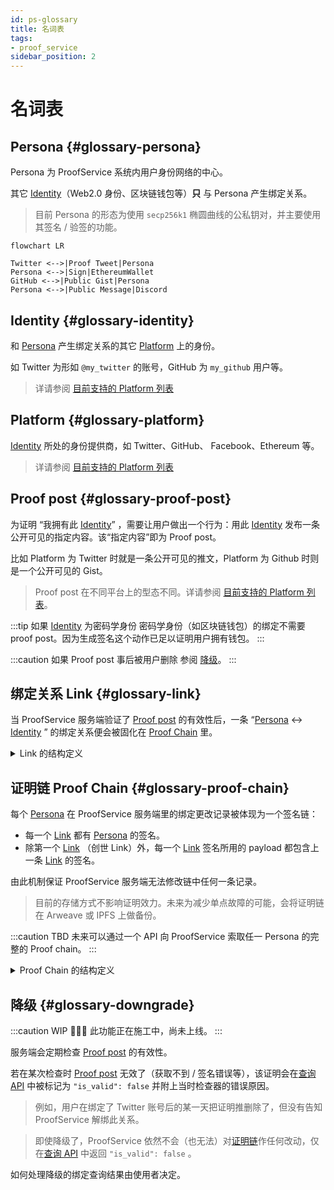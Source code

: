 ```yaml
---
id: ps-glossary
title: 名词表
tags:
- proof_service
sidebar_position: 2
---
```


# 名词表

## Persona {#glossary-persona}

Persona 为 ProofService 系统内用户身份网络的中心。

其它 [Identity](#glossary-identity)（Web2.0 身份、区块链钱包等）**只**
与 Persona 产生绑定关系。

> 目前 Persona 的形态为使用 `secp256k1` 椭圆曲线的公私钥对，并主要使用其签名 / 验签的功能。

```mermaid
flowchart LR

Twitter <-->|Proof Tweet|Persona
Persona <-->|Sign|EthereumWallet
GitHub <-->|Public Gist|Persona
Persona <-->|Public Message|Discord
```

## Identity {#glossary-identity}

和 [Persona](#glossary-persona) 产生绑定关系的其它
[Platform](#glossary-platform) 上的身份。

如 Twitter 为形如 `@my_twitter` 的账号，GitHub 为 `my_github` 用户等。

> 详请参阅 [目前支持的 Platform 列表](ps-platforms-supported)

## Platform {#glossary-platform}

[Identity](#glossary-identity) 所处的身份提供商，如 Twitter、GitHub、
Facebook、Ethereum 等。

> 详请参阅 [目前支持的 Platform 列表](ps-platforms-supported)

## Proof post {#glossary-proof-post}

为证明 “我拥有此 [Identity](#glossary-identity)” ，需要让用户做出一个行为：用此 [Identity](#glossary-identity) 发布一条公开可见的指定内容。该“指定内容”即为 Proof post。

比如 Platform 为 Twitter 时就是一条公开可见的推文，Platform 为 Github 时则是一个公开可见的 Gist。

> Proof post 在不同平台上的型态不同。详请参阅 [目前支持的 Platform 列表](ps-platforms-supported)。

:::tip 如果 [Identity](#glossary-identity) 为密码学身份
密码学身份（如区块链钱包）的绑定不需要 proof post。因为生成签名这个动作已足以证明用户拥有钱包。
:::

:::caution 如果 Proof post 事后被用户删除
参阅 [降级](#glossary-downgrade)。
:::

## 绑定关系 Link {#glossary-link}

当 ProofService 服务端验证了 [Proof post](#glossary-proof-post) 的有效性后，一条 “[Persona](#glossary-persona) <->
[Identity](#glossary-identity) ” 的绑定关系便会被固化在
[Proof Chain](#glossary-proof-chain) 里。

<details>
<summary>Link 的结构定义 </summary>

> 仅作为 Link 概念的感性认知，不代表 ProofService 内部实现或 API 结构。

```typescript title="link.d.ts"
// assert(signature.match(/0x[a-f0-9]{144}/))
// Sample:
// 0x3046022100881328457aa312135c37e1ddf8a129717274ce3f389c176936f5cb44edf04fc4022100be183139154d108ce2e5d6ba16678b0dbeb3b7d70caac2b00b2dad8f81e87790
type Signature = string;

// All available chain modification actions
enum Action {
    Create = "create",
    Delete = "delete",
}

// All supported platforms,
enum Platform {
    Twitter = "twitter",
    Keybase = "keybase",
}

// Each link in the proof chain
interface Link {
    // If this is genesis link, leave it null; else, it equals
    // previous link's signature. Worked as a pointer.
    prev: Signature | null;
    action: Action;
    platform: Platform;
    identity: string;
    // if method === Method.Add, then it must be a string; else, left null
    proof_location: string | null;
    // UNIX timestamp (unit: second)
    created_at: number;
    // An UUID of this link, works as a global identifier.
    uuid: string;
    // Signature of this link made by persona.
    signature: Signature;
}
```

</details>

## 证明链 Proof Chain {#glossary-proof-chain}

每个 [Persona](#glossary-persona) 在 ProofService 服务端里的绑定更改记录被体现为一个签名链：

- 每一个 [Link](#glossary-link) 都有 [Persona](#glossary-persona) 的签名。
- 除第一个 [Link](#glossary-link) （创世 Link）外，每一个 [Link](#glossary-link) 签名所用的 payload 都包含上一条 [Link](#glossary-link) 的签名。

由此机制保证 ProofService 服务端无法修改链中任何一条记录。

> 目前的存储方式不影响证明效力。未来为减少单点故障的可能，会将证明链在 Arweave 或 IPFS 上做备份。

:::caution TBD
未来可以通过一个 API 向 ProofService 索取任一 Persona 的完整的 Proof chain。
:::

<details>
<summary>Proof Chain 的结构定义</summary>

> 仅作为 Proof Chain 概念的感性认知，不代表 ProofService 内部实现或 API 结构。

```typescript title="chain.d.ts"
const VERSION = "1";

// assert(public_key.match(/^0x[a-f0-9]{130}$/))
// Sample:
// 0x0428b73a2b67a88a47edb15bed5c73a199e24287bb12997c54239e9e6815e24a3032a502d58afe3f36a54f2f7606022907f358d0dd58939cffa0a845c5043ce038
type PublicKey = string;

interface Chain {
    version: VERSION;
    persona: {
        public_key: PublicKey,
        curve: "secp256k1",
    };
    // See definition of `Link` above.
    links: Link[];
}
```

</details>


## 降级 {#glossary-downgrade}

:::caution WIP
👷‍♀️👷 此功能正在施工中，尚未上线。
:::

服务端会定期检查 [Proof post](#glossary-proof-post) 的有效性。

若在某次检查时 [Proof post](#glossary-proof-post) 无效了（获取不到 / 签名错误等），该证明会在[查询 API](api#proof-query) 中被标记为 `"is_valid": false` 并附上当时检查器的错误原因。

> 例如，用户在绑定了 Twitter 账号后的某一天把证明推删除了，但没有告知 ProofService 解绑此关系。

> 即使降级了，ProofService 依然不会（也无法）对[证明链](#glossary-proof-chain)作任何改动，仅在[查询 API](api#proof-query) 中返回 `"is_valid": false` 。

如何处理降级的绑定查询结果由使用者决定。
